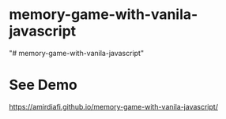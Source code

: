# memory-game-with-vanila-javascript
"# memory-game-with-vanila-javascript"
# See Demo
https://amirdiafi.github.io/memory-game-with-vanila-javascript/
